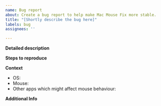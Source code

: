 ```yaml
---
name: Bug report
about: Create a bug report to help make Mac Mouse Fix more stable.
title: "[Shortly describe the bug here]"
labels: bug
assignees: ''

---
```


<!-- This template is just a suggestion. Please feel free to leave out sections and deviate from the template in other ways as you see fit -->

**Detailed description**
<!-- 
Describe the bug in more detail here.
-->

**Steps to reproduce**
<!-- 
Give step by step instructions on how to reproduce the bug here.
(Please fill this out if you can reproduce the bug, as it can be extremely helpful for fixing it.)
-->

**Context**

- OS: <!-- Specify, which macOS version you are using here. -->
- Mouse: <!-- Specify, which brand and model of mouse your are using here: -->
- Other apps which might affect mouse behaviour: <!-- List other apps you have installed that might affect mouse behaviour. Having several such apps installed is a common source of issues. -->


**Additional Info**
<!-- 
Add any extra info that might help fix the issue here.
E.g. console logs, crash reports, or screenshots.
-->

<!--
To attach console logs:
1. Go to Console.app > ((Your device name)) 
2. Reproduce the error and note the exact time. 
3. Look for logs occurring at the time of the error. 
4. Copy-paste them into this text field.

To attach crash reports:
1. Go to Console.app > Crash Reports
2. Search for reports whose name contains "legacyLoader", "System Preferences", or "Mouse Fix Helper" 
3. Compress the reports like so: 
    1. Right-click the report you wish to export and choose "Reveal in Finder"
    2. Right-click that report in Finder and choose "Compress ((Filename))"
4. Drag and drop the zip file you just created into this text-field.
-->

<!--  Thanks for helping to make Mac Mouse Fix better! 🚀-->

